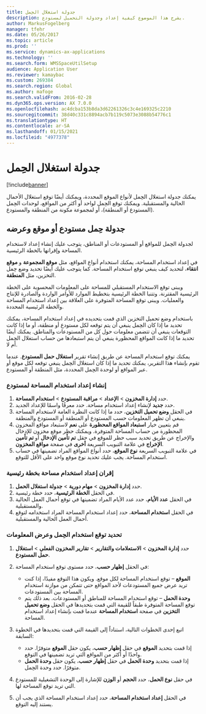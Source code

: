 ```yaml
---
title: جدولة استغلال الحِمل
description: يشرح هذا الموضوع كيفية إعداد وجدولة التحميل لمستودع.
author: MarkusFogelberg
manager: tfehr
ms.date: 05/26/2017
ms.topic: article
ms.prod: ''
ms.service: dynamics-ax-applications
ms.technology: ''
ms.search.form: WMSSpaceUtilSetup
audience: Application User
ms.reviewer: kamaybac
ms.custom: 269384
ms.search.region: Global
ms.author: mafoge
ms.search.validFrom: 2016-02-28
ms.dyn365.ops.version: AX 7.0.0
ms.openlocfilehash: ac4dcba153b8da3d62261326c3c4e169325c2210
ms.sourcegitcommit: 38d40c331c8894acb7b119c5073e3088b54776c1
ms.translationtype: HT
ms.contentlocale: ar-SA
ms.lasthandoff: 01/15/2021
ms.locfileid: "4977378"
---
```

# <a name="schedule-load-utilization"></a>جدولة استغلال الحِمل

[!include[banner](../includes/banner.md)]

يمكنك جدولة استغلال الحِمل‬ لأنواع الموقع المحددة، ويمكنك أيضًا توقع استغلال الأحمال الحالية والمستقبلية. ويمكنك توقع الحِمل لواحد أو أكثر من المواقع، لوحدات الحِمل (المستودع أو المنطقة)، أو لمجموعة مكونة من المنطقة والمستودع.

## <a name="schedule-and-view-the-load-for-a-warehouse-or-site"></a>جدولة حِمل مستودع أو موقع وعرضه

لجدولة الحِمل للمواقع أو المستودعات أو المناطق، يتوجب عليك إنشاء إعداد لاستخدام المساحة وإقرانها بالخطة الرئيسية.

في إعداد استخدام المساحة، يمكنك استخدام أنواع المواقع، مثل **موقع المجموعة** و **موقع انتقاء**، لتحديد كيف ينبغي توقع استخدام المساحة. كما يتوجب عليك أيضًا تحديد وضع حِمل التخزين، مثل **المنطقة**.

ويبنى توقع الاستخدام المستقبلي للمساحة على المعلومات المحسوبة على الخطة الرئيسية المقترنة. وتتنبا الخطة الرئيسية بتخطيط الموارد للأوامر الواردة والصادرة للإنتاج والعمليات. ويبنى توقع المساحة المتوفرة على العلاقة بين إعداد استخدام المساحة والخطة الرئيسية المحددة.

باستخدام وضع تحميل التخزين الذي قمت بتحديده في إعداد استخدام المساحة، يمكنك تحديد ما إذا كان الحِمل ينبغي أن يتم توقعه لكل مستودع أو منطقة، أو ما إذا كانت التوقعات ينبغي أن تتضمن معلومات حول كل من المستودعات والمناطق. يمكنك أيضًا تحديد ما إذا كانت المواقع المحظورة ينبغي أن يتم استبعادها من حساب استغلال الحِمل أم لا.

يمكنك توقع استخدام المساحة عن طريق إنشاء تقرير **استغلال حمل المستودع**. عندما تقوم بإنشاء هذا التقرير، يمكنك تحديد ما إذا كان استغلال الحِمل ينبغي توقعه لكل موقع أو عبر المواقع أو لوحدة الحِمل المحددة، مثل المنطقة أو المستودع.

### <a name="create-a-space-utilization-setup-for-a-warehouse"></a>إنشاء إعداد استخدام المساحة لمستودع

1. حدد **إدارة المخزون** \> **الإعداد** \> **مراقبة المستودع** \> **استخدام المساحة**.
2. حدد **جديد** لإنشاء إعداد استخدام مساحة. حدد معرفًا واسمًا للإعداد الجديد.
3. في الحقل **وضع تحميل التخزين**، حدد ما إذا كانت النظرة العامة لاستخدام المساحة ينبغي أن تظهر المعلومات حسب المستودع أو المنطقة أو المستودع والمنطقة.
4. قم بتعيين خيار **‏‫استبعاد المواقع المحظورة‬** على **نعم** لاستبعاد مواقع المخزون المحظورة من حساب المساحة المتوفرة. ويمكنك حظر موقع مخزون للإدخال والإخراج عن طريق تحديد سبب حظر للموقع في حقل **تم تأمين الإدخال** أو **تم تأمين الإخراج** في علامة التبويب السريعة **أخرى** في صفحة **مواقع المخزون**.
5. في علامة التبويب السريعة **نوع الموقع**، حدد أنواع المواقع المراد تضمينها في حساب استخدام المساحة. يجب عليك تحديد نوع موقع واحد على الأقل للتوقع.

### <a name="associate-a-space-utilization-setup-with-a-master-plan"></a>إقران إعداد استخدام مساحة بخطة رئيسية

1. حدد **إدارة المخزون** \> **مهام دورية** \> **جدولة استغلال الحمل**.
2. في الحقل **الخطة الرئيسية**، حدد خطة رئيسية.
3. في الحقل **عدد الأيام**، حدد عدد الأيام المراد تضمينها في توقع أحمال العمل الحالية والمستقبلية.
4. في الحقل **استخدام المساحة**، حدد إعداد استخدام المساحة المراد استخدامه لتوقع أحمال العمل الحالية والمستقبلية.

### <a name="specify-the-load-utilization-projection-and-view-information"></a>تحديد توقع استخدام الحِمل وعرض المعلومات

1. حدد **إدارة المخزون** \> **الاستعلامات والتقارير** \> **تقارير المخزون الفعلي‬** \> **استغلال حمل المستودع**.
2. في الحقل **إظهار حسب**، حدد مستوى توقع استخدام المساحة:

    - **الموقع** – توقع استخدام المساحة لكل موقع. ويكون هذا التوقع مفيدًا، إذا كنت تريد عرض جميع المستودعات لأحد المواقع حتى تتمكن من موازنة استخدام المساحة بين المستودعات.
    - **وحدة الحمل** – توقع استخدام المساحة للمناطق أو المستودعات. بعد ذلك يتم توقع المساحة المتوفرة طبقاً للقيمة التي قمت بتحديدها في الحقل **وضع تحميل التخزين** في صفحة **استخدام المساحة** عندما قمت بإنشاء إعداد استخدام المساحة.

3. اتبع إحدى الخطوات التالية، استناداً إلى القيمة التي قمت بتحديدها في الخطوة السابقة:

    - إذا قمت بتحديد **الموقع** في حقل **إظهار حسب**، يكون حقل **الموقع** متوفرًا. حدد واحدًا أو أكثر من المواقع التي تريد تضمينها في التوقع.
    - إذا قمت بتحديد **وحدة الحمل** في حقل **إظهار حسب**، يكون حقل **وحدة الحمل** متوفرًا. حدد وحدة الحِمل.

4. في حقل **نوع الحمل**، حدد **الحجم** أو **الوزن** للإشارة إلى الوحدة التشغيلية للمستودع التي تريد توقع المساحة لها.
5. في الحقل **إعداد استخدام المساحة**، حدد إعداد استخدام المساحة الذي يجب أن يستند إليه التوقع.
